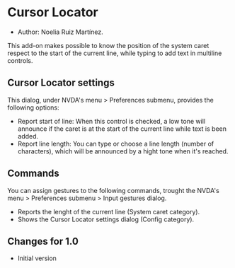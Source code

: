 # Cursor Locator #
* Author: Noelia Ruiz Martínez.

This add-on makes possible to know the position of the system caret respect to the start of the current line, while typing to add text in multiline controls.

## Cursor Locator settings ##

This dialog, under NVDA's menu > Preferences submenu, provides the following options:

* Report start of line: When this control is checked, a low tone will announce if the caret is at the start of the current line while text is been added.
* Report line length: You can type or choose a line length (number of characters), which will be announced by a hight tone when it's reached.

## Commands ##

You can assign gestures to the following commands, trought the NVDA's menu > Preferences submenu > Input gestures dialog.

* Reports the lenght of the current line (System caret category).
* Shows the Cursor Locator settings dialog (Config category).

## Changes for 1.0 ##
* Initial version
